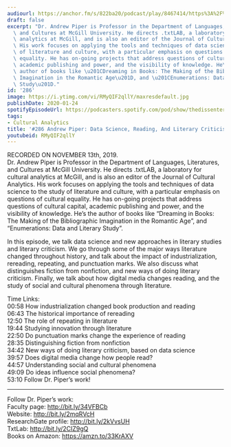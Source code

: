 ```yaml
---
audiourl: https://anchor.fm/s/822ba20/podcast/play/8467414/https%3A%2F%2Fd3ctxlq1ktw2nl.cloudfront.net%2Fproduction%2F2019-10-15%2F34319483-44100-2-1ca2cedc07864.m4a
draft: false
excerpt: "Dr. Andrew Piper is Professor in the Department of Languages, Literatures,\
  \ and Cultures at McGill University. He directs .txtLAB, a laboratory for cultural\
  \ analytics at McGill, and is also an editor of the Journal of Cultural Analytics.\
  \ His work focuses on applying the tools and techniques of data science to the study\
  \ of literature and culture, with a particular emphasis on questions of cultural\
  \ equality. He has on-going projects that address questions of cultural capital,\
  \ academic publishing and power, and the visibility of knowledge. He\u2019s the\
  \ author of books like \u201CDreaming in Books: The Making of the Bibliographic\
  \ Imagination in the Romantic Age\u201D, and \u201CEnumerations: Data and Literary\
  \ Study\u201D."
id: '286'
image: https://i.ytimg.com/vi/RMyQIF2qllY/maxresdefault.jpg
publishDate: 2020-01-24
spotifyEpisodeUrl: https://podcasters.spotify.com/pod/show/thedissenter/episodes/286-Andrew-Piper-Data-Science--Reading--And-Literary-Criticism-e90tgm
tags:
- Cultural Analytics
title: '#286 Andrew Piper: Data Science, Reading, And Literary Criticism'
youtubeid: RMyQIF2qllY
---
```

<div class="timelinks">

RECORDED ON NOVEMBER 13th, 2019.  
Dr. Andrew Piper is Professor in the Department of Languages, Literatures, and Cultures at McGill University. He directs .txtLAB, a laboratory for cultural analytics at McGill, and is also an editor of the Journal of Cultural Analytics. His work focuses on applying the tools and techniques of data science to the study of literature and culture, with a particular emphasis on questions of cultural equality. He has on-going projects that address questions of cultural capital, academic publishing and power, and the visibility of knowledge. He’s the author of books like “Dreaming in Books: The Making of the Bibliographic Imagination in the Romantic Age”, and “Enumerations: Data and Literary Study”.

In this episode, we talk data science and new approaches in literary studies and literary criticism. We go through some of the major ways literature changed throughout history, and talk about the impact of industrialization, rereading, repeating, and punctuation marks. We also discuss what distinguishes fiction from nonfiction, and new ways of doing literary criticism. Finally, we talk about how digital media changes reading, and the study of social and cultural phenomena through literature.

Time Links:  
<time>00:58</time> How industrialization changed book production and reading  
<time>06:43</time> The historical importance of rereading  
<time>12:50</time> The role of repeating in literature  
<time>19:44</time> Studying innovation through literature  
<time>22:50</time> Do punctuation marks change the experience of reading  
<time>28:35</time> Distinguishing fiction from nonfiction  
<time>34:42</time> New ways of doing literary criticism, based on data science  
<time>39:57</time> Does digital media change how people read?  
<time>44:57</time> Understanding social and cultural phenomena  
<time>49:09</time> Do ideas influence social phenomena?  
<time>53:10</time> Follow Dr. Piper’s work!

---

Follow Dr. Piper’s work:  
Faculty page: http://bit.ly/34VFBCb  
Website: http://bit.ly/2mqRVcH  
ResearchGate profile: http://bit.ly/2kVvsUH  
TxtLab: http://bit.ly/2CIZ9gQ  
Books on Amazon: https://amzn.to/33KrAXV
</div>

